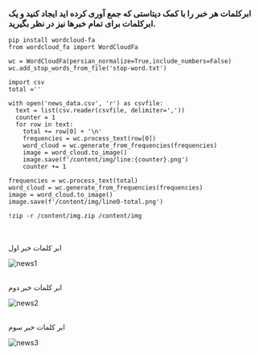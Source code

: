 <div dir="">
  
  ###  ابرکلمات هر خبر را با کمک دیتاستی که جمع آوری کرده اید ایجاد کنید و یک ابرکلمات برای تمام خبرها نیز در نظر بگیرید.
  
  ```
pip install wordcloud-fa
from wordcloud_fa import WordCloudFa

wc = WordCloudFa(persian_normalize=True,include_numbers=False)
wc.add_stop_words_from_file('stop-word.txt')

import csv
total =''

with open('news_data.csv', 'r') as csvfile:
    text = list(csv.reader(csvfile, delimiter=','))
    counter = 1
    for row in text:
      total += row[0] + '\n' 
      frequencies = wc.process_text(row[0])
      word_cloud = wc.generate_from_frequencies(frequencies)
      image = word_cloud.to_image()
      image.save(f'/content/img/line:{counter}.png')
      counter += 1

frequencies = wc.process_text(total)
word_cloud = wc.generate_from_frequencies(frequencies)
image = word_cloud.to_image()
image.save(f'/content/img/line0-total.png')

!zip -r /content/img.zip /content/img
```
  <br/>
  
  <br/>
  ابر کلمات خبر اول
  
  ![news1](https://github.com/semnan-university-ai/machine-learning-class/upload/main/excersiecs/mahyaghlmrz/29/img/line_1.png)
  
  <br/>
  ابر کلمات خبر دوم
  
  ![news2](https://github.com/semnan-university-ai/machine-learning-class/upload/main/excersiecs/mahyaghlmrz/29/img/line_2.png)
  
  <br/>
  ابر کلمات خبر سوم
  
  ![news3](https://github.com/semnan-university-ai/machine-learning-class/upload/main/excersiecs/mahyaghlmrz/29/img/line_3.png)
  
  
  
  
  <br/>
  
  </div>